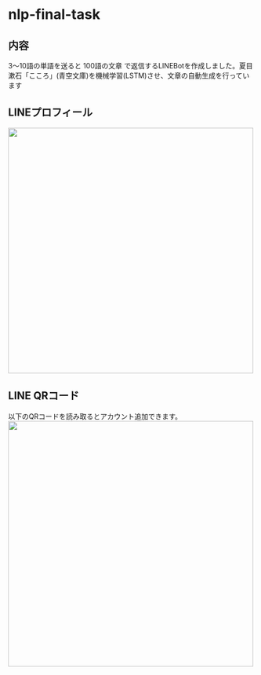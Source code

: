 # nlp-final-task

## 内容
3〜10語の単語を送ると 100語の文章 で返信するLINEBotを作成しました。夏目漱石「こころ」(青空文庫)を機械学習(LSTM)させ、文章の自動生成を行っています

## LINEプロフィール
<img width = 500 src = "Pic/README/LINE_プロフィール画面.jpg">

## LINE QRコード
以下のQRコードを読み取るとアカウント追加できます。
<img width = 500 src = "Pic/README/LINE_QRコード.jpg">
